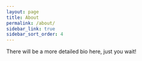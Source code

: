 ```yaml
---
layout: page
title: About
permalink: /about/
sidebar_link: true
sidebar_sort_order: 4
---
```


<p class="message">
  There will be a more detailed bio here, just you wait!
</p>
